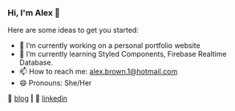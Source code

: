 ### Hi, I'm Alex 👋

Here are some ideas to get you started:

- 🔭 I’m currently working on a personal portfolio website
- 🌱 I’m currently learning Styled Components, Firebase Realtime Database.
- 📫 How to reach me: alex.brown.1@hotmail.com
- 😄 Pronouns: She/Her


🏡 [blog][blog] **|** 
👔 [linkedin][linkedin]


[blog]: https://medium.com/@alex.brown.1
[linkedin]: https://linkedin.com/in/bradgarropy


